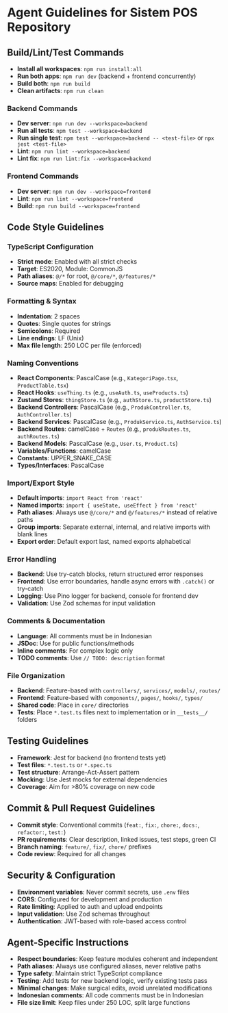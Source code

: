 # Agent Guidelines for Sistem POS Repository

## Build/Lint/Test Commands
- **Install all workspaces**: `npm run install:all`
- **Run both apps**: `npm run dev` (backend + frontend concurrently)
- **Build both**: `npm run build`
- **Clean artifacts**: `npm run clean`

### Backend Commands
- **Dev server**: `npm run dev --workspace=backend`
- **Run all tests**: `npm test --workspace=backend`
- **Run single test**: `npm test --workspace=backend -- <test-file>` or `npx jest <test-file>`
- **Lint**: `npm run lint --workspace=backend`
- **Lint fix**: `npm run lint:fix --workspace=backend`

### Frontend Commands
- **Dev server**: `npm run dev --workspace=frontend`
- **Lint**: `npm run lint --workspace=frontend`
- **Build**: `npm run build --workspace=frontend`

## Code Style Guidelines

### TypeScript Configuration
- **Strict mode**: Enabled with all strict checks
- **Target**: ES2020, Module: CommonJS
- **Path aliases**: `@/*` for root, `@/core/*`, `@/features/*`
- **Source maps**: Enabled for debugging

### Formatting & Syntax
- **Indentation**: 2 spaces
- **Quotes**: Single quotes for strings
- **Semicolons**: Required
- **Line endings**: LF (Unix)
- **Max file length**: 250 LOC per file (enforced)

### Naming Conventions
- **React Components**: PascalCase (e.g., `KategoriPage.tsx`, `ProductTable.tsx`)
- **React Hooks**: `useThing.ts` (e.g., `useAuth.ts`, `useProducts.ts`)
- **Zustand Stores**: `thingStore.ts` (e.g., `authStore.ts`, `productStore.ts`)
- **Backend Controllers**: PascalCase (e.g., `ProdukController.ts`, `AuthController.ts`)
- **Backend Services**: PascalCase (e.g., `ProdukService.ts`, `AuthService.ts`)
- **Backend Routes**: camelCase + `Routes` (e.g., `produkRoutes.ts`, `authRoutes.ts`)
- **Backend Models**: PascalCase (e.g., `User.ts`, `Product.ts`)
- **Variables/Functions**: camelCase
- **Constants**: UPPER_SNAKE_CASE
- **Types/Interfaces**: PascalCase

### Import/Export Style
- **Default imports**: `import React from 'react'`
- **Named imports**: `import { useState, useEffect } from 'react'`
- **Path aliases**: Always use `@/core/*` and `@/features/*` instead of relative paths
- **Group imports**: Separate external, internal, and relative imports with blank lines
- **Export order**: Default export last, named exports alphabetical

### Error Handling
- **Backend**: Use try-catch blocks, return structured error responses
- **Frontend**: Use error boundaries, handle async errors with `.catch()` or try-catch
- **Logging**: Use Pino logger for backend, console for frontend dev
- **Validation**: Use Zod schemas for input validation

### Comments & Documentation
- **Language**: All comments must be in Indonesian
- **JSDoc**: Use for public functions/methods
- **Inline comments**: For complex logic only
- **TODO comments**: Use `// TODO: description` format

### File Organization
- **Backend**: Feature-based with `controllers/`, `services/`, `models/`, `routes/`
- **Frontend**: Feature-based with `components/`, `pages/`, `hooks/`, `types/`
- **Shared code**: Place in `core/` directories
- **Tests**: Place `*.test.ts` files next to implementation or in `__tests__/` folders

## Testing Guidelines
- **Framework**: Jest for backend (no frontend tests yet)
- **Test files**: `*.test.ts` or `*.spec.ts`
- **Test structure**: Arrange-Act-Assert pattern
- **Mocking**: Use Jest mocks for external dependencies
- **Coverage**: Aim for >80% coverage on new code

## Commit & Pull Request Guidelines
- **Commit style**: Conventional commits (`feat:`, `fix:`, `chore:`, `docs:`, `refactor:`, `test:`)
- **PR requirements**: Clear description, linked issues, test steps, green CI
- **Branch naming**: `feature/`, `fix/`, `chore/` prefixes
- **Code review**: Required for all changes

## Security & Configuration
- **Environment variables**: Never commit secrets, use `.env` files
- **CORS**: Configured for development and production
- **Rate limiting**: Applied to auth and upload endpoints
- **Input validation**: Use Zod schemas throughout
- **Authentication**: JWT-based with role-based access control

## Agent-Specific Instructions
- **Respect boundaries**: Keep feature modules coherent and independent
- **Path aliases**: Always use configured aliases, never relative paths
- **Type safety**: Maintain strict TypeScript compliance
- **Testing**: Add tests for new backend logic, verify existing tests pass
- **Minimal changes**: Make surgical edits, avoid unrelated modifications
- **Indonesian comments**: All code comments must be in Indonesian
- **File size limit**: Keep files under 250 LOC, split large functions
